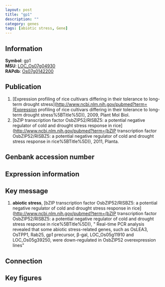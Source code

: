 ```yaml
---
layout: post
title: "gp1"
description: ""
category: genes
tags: [abiotic stress, Gene]
---
```


## Information
__Symbol__: gp1  
__MSU__: [LOC_Os07g04930](http://rice.plantbiology.msu.edu/cgi-bin/ORF_infopage.cgi?orf=LOC_Os07g04930)  
__RAPdb__: [Os07g0142200](http://rapdb.dna.affrc.go.jp/viewer/gbrowse_details/irgsp1?name=Os07g0142200)  

## Publication
1. [Expression profiling of rice cultivars differing in their tolerance to long-term drought stress](http://www.ncbi.nlm.nih.gov/pubmed?term=(Expression profiling of rice cultivars differing in their tolerance to long-term drought stress%5BTitle%5D)), 2009, Plant Mol Biol.
2. [bZIP transcription factor OsbZIP52/RISBZ5: a potential negative regulator of cold and drought stress response in rice](http://www.ncbi.nlm.nih.gov/pubmed?term=(bZIP transcription factor OsbZIP52/RISBZ5: a potential negative regulator of cold and drought stress response in rice%5BTitle%5D)), 2011, Planta.

## Genbank accession number

## Expression information

## Key message
1. __abiotic stress__, [bZIP transcription factor OsbZIP52/RISBZ5: a potential negative regulator of cold and drought stress response in rice](http://www.ncbi.nlm.nih.gov/pubmed?term=(bZIP transcription factor OsbZIP52/RISBZ5: a potential negative regulator of cold and drought stress response in rice%5BTitle%5D)), " Real-time PCR analysis revealed that some abiotic stress-related genes, such as OsLEA3, OsTPP1, Rab25, gp1 precursor, β-gal, LOC_Os05g11910 and LOC_Os05g39250, were down-regulated in OsbZIP52 overexpression lines"

## Connection

## Key figures


